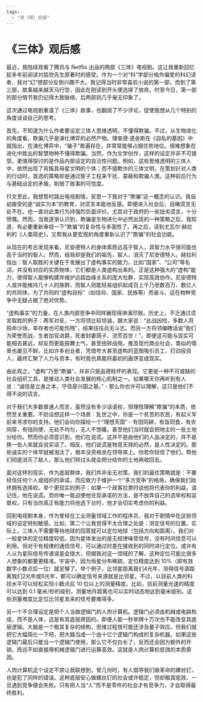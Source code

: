 ```yaml
---
tags: 
  - "读（观）后感"
---
```


# 《三体》观后感

最近，我陆续观看了腾讯与 Netflix 出品的两部《三体》电视剧。这让我重新回忆起多年前阅读刘慈欣先生原著时的感受。作为一个对“科”学部分格外偏爱的科幻读者，我对“幻”想部分反倒兴趣不大。我记得当时非常喜欢小说的第一部，而到了第三部，故事越来越天马行空，因此在刚读到开头便选择了放弃。时至今日，第一部的部分情节我仍记得大致脉络，后两部则几乎毫无印象了。

这次通过电视剧重温了《三体》故事，也翻阅了不少评论，促使我想从几个特别的角度谈谈自己的思考。

首先，不知道为什么作者要设定三体人思维透明，不懂得欺骗。不过，从生物进化的角度看，欺骗几乎是演化博弈的必然产物。理查德·道金斯在《自私的基因》中就指出，在演化博弈中，“骗子”普遍存在，并常常能够占据优势地位。很难想象在进化中胜出的智慧物种不懂得欺骗。当然，作为文学创作，这样的设定并非不可接受。更值得探讨的是作品内部设定的自洽性问题。例如，这些思维透明的三体人中，依然出现了背叛其母星文明的个体；而不擅欺诈的三体文明，在策划针对人类的行动时，首选的策略却是通过智子工程来干扰、蒙蔽和欺骗人类。这种前后行为与基础设定的矛盾，削弱了故事的可信度。

行文至此，我想暂时跳出电视剧情，反思一下我对于“欺骗”这一概念的认识。我自幼接受的是“诚实为本”的教育，对谎言本能地反感。即便进入社会后，目睹谎言无处不在，也一直对此类行为持强烈负面评价。尤其对于政府的一些拙劣谎言，十分愤慨。然而，当我逐渐认识到，欺骗是生物进化中必然出现的一种策略之后，我知道，有必要重新审视一下“欺骗”的复杂性与多面性了。再之后，读到尤瓦尔·赫拉利的《人类简史》，又帮我从更宏观的角度重新认识了“欺骗”的社会功能。

从现在的考古发现来看，尼安德特人的身体素质远高于智人，其智力水平很可能也高于当时的智人。然而，结局却是我们的祖先，智人，消灭了尼安德特人。赫拉利指出：智人取胜的关键在于发展出了虚构事实的能力。比如“国家”、“公司”等名词，并没有对应的实质物体，它们都是人类虚构出来的。正是这种强大的“虚构”能力，使得智人能够构建并维护远超血缘关系的庞大社群，实现高效协作。尼安德特人或许能维持几十人的族群，而智人则能轻易组织起成百上千乃至数百万、数亿人的共同体，为了共同的“虚构目标”（如信仰、国家、民族等）而奋斗，这在物种竞争中无疑占据了绝对优势。

“虚构事实”的力量，在人类内部竞争中同样展现得淋漓尽致。历史上，不乏通过谎言取胜的例子：两军对垒，一方将领比较坦诚，跟大家说：“此战凶险，多数人将殒命沙场，幸存者也可能伤残”，结果往往兵无斗志。而另一方将领编瞎话说“我们为荣誉而战，生者加官进爵，死者封妻荫子、流芳百世！”，即便这可能与现实可能相去甚远，却反而更能鼓舞士气，甚至扭转战局。推及现代商业社会，类似的情景也屡见不鲜。比如许多创业者，凭借夸大甚至虚构的蓝图吸引员工、打动投资人，最终汇聚了人力与资本，有时竟也真能将最初的画饼变成现实。

由此观之，“虚构”乃至“欺骗”，并非只是品德败坏的表现。它更是一种不可或缺的社会组织工具，是推动人类社会发展的核心机制之一。如果哪天你再听到有人说：“诚信是立身之本，守信是兴国之基。” - 那么你也许可以理解，这只是他们不得不说的谎言。

对于我们大多数普通人而言，虽然没有多少话语权，但理性理解“欺骗”的本质，依然至关重要。不妨设想这样一个场景：乱世之中，你是一个贫苦的农民，有起义军前来寻求你的支持。他们会向你描绘一个“理想天国” - 有田同耕，有饭同食，有衣同穿，有钱同使，无处不均匀，无人不饱暖。甚至他们当时就会把地主的一些土地分给你。然而你必须意识到，他们在说谎。这并不是由他们的人品决定的，并不是换一些人来就会说实话了。相反，他们说谎是物竞天择的必然，是人性决定的。那些诚实的个体早就被淘汰了，根本没资格坐在领导席上。你若你轻信了他们，帮他们彻底消灭了敌人，那么他们转过头就会把分给你的土地再收回去。

面对这样的现实，作为底层群体，我们并非全无对策。我们的最优策略就是：不要轻信任何个人或组织的承诺，而应致力于维护一个“多方竞争”的格局，确保我们始终拥有选择权。举个更现实的例子：如果一个政客拉票时说他将代表你的利益，请记住，他在说谎。而你唯一能迫使他兑现承诺的方法，是不放弃自己的选举权和监督权。只有当你真正有能力将他选下台时，他才会切实考虑你的利益。

回到电视剧本身，作为曾经在工业测量领域工作的程序员，我对于剧情中在这些领域的设定特别敏感。比如，第二个让我觉得不太合理之处是：测定信号的位置。实际上，三体人不需要等待地球的回答就可以定位地球（包括方向和距离）。我们对一般星体的定位精度较低，因为星体发出的是无规律噪音信号，没有时间信息可以利用。但对于有规律的通信信号，可以通过时差在接收到的同时进行定位。或许有人认为星际信号传递误差会很大，但据我对这一领域的了解，这种定位可能比很多人想象的都要更精准。宇宙中，因为恒星分布稀疏，定位精度达到 10%（即有效数字小数点后一位）就足够了。举个例子，比邻星距离我们4光年，测得信号源距离我们2光年或6光年，都可以确定信号来源就是比邻星。不过，以目前人类的科技水平可以轻松实现小数点后 10 位以上的测量精度。比如，目前测量光速的精度可以达到 0.1 毫米/秒的级别，测量地月距离也可以实时动态地达到毫米级别。这些测量难度比定位比邻星发来的信号要难得多。

另一个不合理设定是把个人当做逻辑门的人肉计算机。逻辑门必须由机械或电路构成，而不是人体，这是有其底层原因的。即便人能一秒举牌十万次也不能改变其底层逻辑。大脑是一个极其复杂的结构，思维过程很可能还涉及量子效应。但我们就把它大幅简化一下吧，把大脑当成一个由十亿个逻辑门构成的复杂机器。如果这些逻辑门最后只能当一个逻辑门使用，那么它不仅白长了，反而还会因为额外的开销，而远不如直接用机械逻辑门进行运算高效。这就是人肉计算机低效的本质原因。

人肉计算机这个设定不禁让我联想到，曾几何时，有人倡导我们做革命的螺丝钉，也是犯了同样的错误。这种底层安心做螺丝钉的社会或许稳定，但却极其低效，一旦遇到竞争便会失败。只有把人当“人”而不是零件的社会才有竞争力，才会取得最终胜利。
